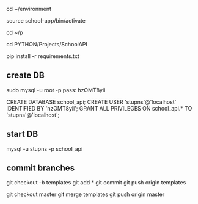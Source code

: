 cd ~/environment
 
source school-app/bin/activate

cd ~/p

cd PYTHON/Projects/SchoolAPI

pip install -r requirements.txt

## create DB
sudo mysql -u root -p
pass: hzOMT8yii


CREATE DATABASE school_api;
CREATE USER 'stupns'@'localhost' IDENTIFIED BY 'hzOMT8yii';
GRANT ALL PRIVILEGES ON school_api.* TO 'stupns'@'localhost';

## start DB
mysql -u stupns -p school_api

## commit branches

git checkout -b templates
git add *
git commit 
git push origin templates

git checkout master
git merge templates
git push origin master